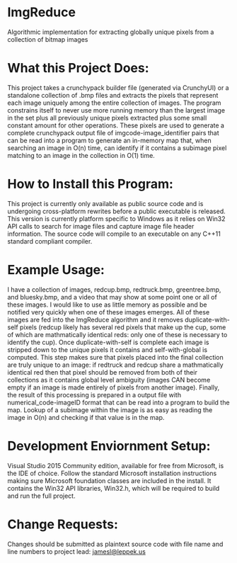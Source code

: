 # ImgReduce
Algorithmic implementation for extracting globally unique pixels from a collection of bitmap images

# What this Project Does:
This project takes a crunchypack builder file (generated via CrunchyUI) or a standalone collection of .bmp files and extracts the pixels that represent each image uniquely among the entire collection of images. The program constrains itself to never use more running memory than the largest image in the set plus all previously unique pixels extracted plus some small constant amount for other operations. These pixels are used to generate a complete crunchypack output file of imgcode-image_identifier pairs that can be read into a program to generate an in-memory map that, when searching an image in O(n) time, can identify if it contains a subimage pixel matching to an image in the collection in O(1) time.

# How to Install this Program:
This project is currently only available as public source code and is undergoing cross-platform rewrites before a public executable is released. This version is currently platform specific to Windows as it relies on Win32 API calls to search for image files and capture image file header information. The source code will compile to an executable on any C++11 standard compliant compiler. 

# Example Usage:
I have a collection of images, redcup.bmp, redtruck.bmp, greentree.bmp, and bluesky.bmp, and a video that may show at some point one or all of these images. I would like to use as little memory as possible and be notified very quickly when one of these images emerges. All of these images are fed into the ImgReduce algorithm and it removes duplicate-with-self pixels (redcup likely has several red pixels that make up the cup, some of which are mathmatically identical reds: only one of these is necessary to identify the cup). Once duplicate-with-self is complete each image is stripped down to the unique pixels it contains and self-with-global is computed. This step makes sure that pixels placed into the final collection are truly unique to an image: if redtruck and redcup share a mathmatically identical red then that pixel should be removed from both of their collections as it contains global level ambiguity (images CAN become empty if an image is made entirely of pixels from another image). Finally, the result of this processing is prepared in a output file with numerical_code-imageID format that can be read into a program to build the map. Lookup of a subimage within the image is as easy as reading the image in O(n) and checking if that value is in the map. 

# Development Enviornment Setup:
 Visual Studio 2015 Community edition, available for free from Microsoft, is the IDE of choice. Follow the standard Microsoft installation instructions making sure Microsoft foundation classes are included in the install. It contains the Win32 API libraries, Win32.h, which will be required to build and run the full project. 
 
# Change Requests:
 Changes should be submitted as plaintext source code with file name and line numbers to project lead: jamesl@leppek.us
